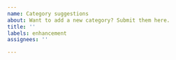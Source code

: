 ```yaml
---
name: Category suggestions
about: Want to add a new category? Submit them here.
title: ''
labels: enhancement
assignees: ''

---
```



